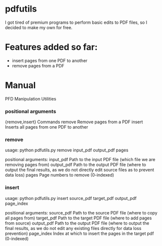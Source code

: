 # pdfutils
I got tired of premium programs to perform basic edits to PDF files, so I decided to make my own for free.

# Features added so far:
- insert pages from one PDF to another
- remove pages from a PDF

# Manual
PFD Manipulation Utilities

### positional arguments
  {remove,insert}  Commands
    remove         Remove pages from a PDF
    insert         Inserts all pages from one PDF to another

### remove
usage: python pdfutils.py remove input_pdf output_pdf pages

positional arguments:
  input_pdf   Path to the input PDF file (which file we are removing pages from)
  output_pdf  Path to the output PDF file (where to output the final results, as we do not directly edit source files as to prevent data loss)
  pages       Page numbers to remove (0-indexed)

### insert
usage: python pdfutils.py insert source_pdf target_pdf output_pdf page_index

positional arguments:
  source_pdf  Path to the source PDF file (where to copy all pages from)
  target_pdf  Path to the target PDF file (where to add pages from source)
  output_pdf  Path to the output PDF file (where to output the final results, as we do not edit any existing files directly for data loss prevention)
  page_index  Index at which to insert the pages in the target pdf (0-indexed)

